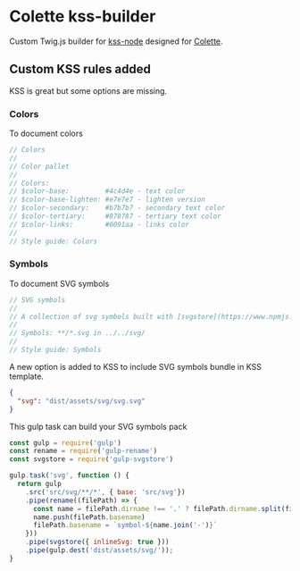# Colette kss-builder

Custom Twig.js builder for [kss-node](https://github.com/kss-node/kss-node) designed for [Colette](https://github.com/20minutes/colette).

## Custom KSS rules added

KSS is great but some options are missing.

### Colors

To document colors

```scss
// Colors
//
// Color pallet
//
// Colors:
// $color-base:         #4c4d4e - text color
// $color-base-lighten: #e7e7e7 - lighten version
// $color-secondary:    #b7b7b7 - secondary text color
// $color-tertiary:     #878787 - tertiary text color
// $color-links:        #0091aa - links color
//
// Style guide: Colors
```

### Symbols

To document SVG symbols

```scss
// SVG symbols
//
// A collection of svg symbols built with [svgstore](https://www.npmjs.com/package/svgstore).
//
// Symbols: **/*.svg in ../../svg/
//
// Style guide: Symbols
```

A new option is added to KSS to include SVG symbols bundle in KSS template.

```json
{
  "svg": "dist/assets/svg/svg.svg"
}
```

This gulp task can build your SVG symbols pack

```js
const gulp = require('gulp')
const rename = require('gulp-rename')
const svgstore = require('gulp-svgstore')

gulp.task('svg', function () {
  return gulp
    .src('src/svg/**/*', { base: 'src/svg'})
    .pipe(rename((filePath) => {
      const name = filePath.dirname !== '.' ? filePath.dirname.split(filePath.sep) : [];
      name.push(filePath.basename)
      filePath.basename = `symbol-${name.join('-')}`
    }))
    .pipe(svgstore({ inlineSvg: true }))
    .pipe(gulp.dest('dist/assets/svg/'));
}
```
